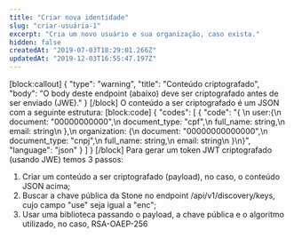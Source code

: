 ```yaml
---
title: "Criar nova identidade"
slug: "criar-usuária-1"
excerpt: "Cria um novo usuário e sua organização, caso exista."
hidden: false
createdAt: "2019-07-03T18:29:01.266Z"
updatedAt: "2019-12-03T16:55:47.197Z"
---
```

[block:callout]
{
  "type": "warning",
  "title": "Conteúdo criptografado",
  "body": "O body deste endpoint (abaixo) deve ser criptografado antes de ser enviado (JWE)."
}
[/block]
O conteúdo a ser criptografado é um JSON com a seguinte estrutura:
[block:code]
{
  "codes": [
    {
      "code": "{  \n  user:{\n    document: \"00000000000\",\n    document_type: \"cpf\",\n    full_name: string,\n    email: string\n  },\n  organization: {\n    document: \"00000000000000\",\n    document_type: \"cnpj\",\n    full_name: string,\n    email: string\n  }\n}",
      "language": "json"
    }
  ]
}
[/block]
Para gerar um token JWT criptografado (usando JWE) temos 3 passos:
1. Criar um conteúdo a ser criptografado (payload), no caso, o conteúdo JSON acima;
2. Buscar a chave pública da Stone no endpoint /api/v1/discovery/keys, cujo campo "use" seja igual a "enc";
3. Usar uma biblioteca passando o payload, a chave pública e o algoritmo utilizado, no caso, RSA-OAEP-256